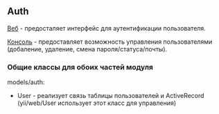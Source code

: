 ## Auth

[Веб](./web.md) - предосталяет интерфейc для аутентификации пользователя.

[Консоль](./console.md) - предоставляет возможность управления пользователями (добаление, удаление, смена пароля/статуса/почты).

### Общие классы для обоих частей модуля

models/auth:

* User - реализует связь таблицы пользователей и ActiveRecord (yii/web/User использует этот класс для управления)
